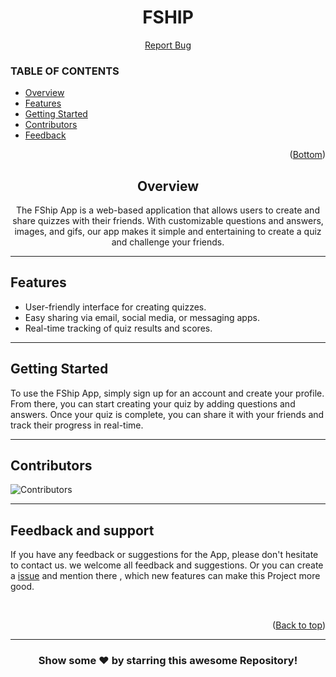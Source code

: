 <div id='top'></div>
<h1 align='center' >FSHIP</h1>
<p align='center'>
<a href="https://github.com/firtysh/fship/issues">Report Bug</a>
</p>

### TABLE OF CONTENTS
* [Overview](#Overview)
* [Features](#Feature)
* [Getting Started](#GettingStarted)
* [Contributors](#Contributors)
* [Feedback](#Feedback)


<p align="right">(<a href="#Bottom">Bottom</a>)</p>

<h2 align="center" id="Overview">Overview</h2>
<p align="center"> The FShip App is a web-based application that allows users to create and share quizzes with their friends. With customizable questions and answers, images, and gifs, our app makes it simple and entertaining to create a quiz and challenge your friends.
</p>

---

<div id="Feature"></div>

## **Features**
* User-friendly interface for creating quizzes.
* Easy sharing via email, social media, or messaging apps.
* Real-time tracking of quiz results and scores.

---

<div id="GettingStarted"></div>

## **Getting Started**

To use the FShip App, simply sign up for an account and create your profile. From there, you can start creating your quiz by adding questions and answers. Once your quiz is complete, you can share it with your friends and track their progress in real-time.

---
<div id="Contributors"></div>

## **Contributors**

![Contributors](https://contributors-img.web.app/image?repo=firtysh/fship)

---

<div id="Feedback"></div>

## **Feedback and support**
If you have any feedback or suggestions for the App, please don't hesitate to contact us. we welcome all feedback and suggestions.
Or you can create a  <a href="https://github.com/firtysh/fship/issues">issue</a> and mention there , which new features can make this Project more good.
<br>

<br>
<p align="right">(<a href="#top">Back to top</a>)</p>

<hr>

<div align="center">

### Show some ❤️ by starring this awesome Repository!

</div>
<div id="Bottom"></div>